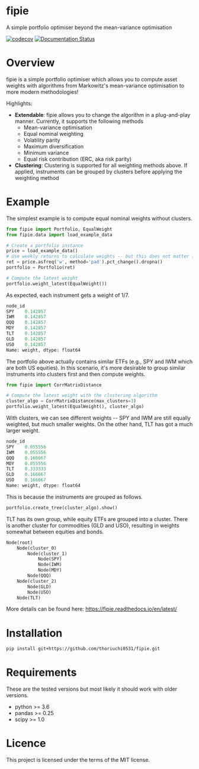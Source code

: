# fipie 

A simple portfolio optimiser beyond the mean-variance optimisation

[![codecov](https://codecov.io/gh/thoriuchi0531/fipie/branch/main/graph/badge.svg?token=U6UFHUM29L)](https://codecov.io/gh/thoriuchi0531/fipie)
[![Documentation Status](https://readthedocs.org/projects/fipie/badge/?version=latest)](https://fipie.readthedocs.io/en/latest/?badge=latest)


# Overview

fipie is a simple portfolio optimiser which allows you to compute asset weights with algorithms from Markowitz's
mean-variance optimisation to more modern methodologies!

Highlights:

- **Extendable**: fipie allows you to change the algorithm in a plug-and-play manner. Currently, it supports the
  following methods
    - Mean-variance optimisation
    - Equal nominal weighting
    - Volatility parity
    - Maximum diversification
    - Minimum variance
    - Equal risk contribution (ERC, aka risk parity)
- **Clustering**: Clustering is supported for all weighting methods above. If applied, instruments can be grouped by
  clusters before applying the weighting method

# Example

The simplest example is to compute equal nominal weights without clusters.

```python
from fipie import Portfolio, EqualWeight
from fipie.data import load_example_data

# Create a portfolio instance
price = load_example_data()
# Use weekly returns to calculate weights -- but this does not matter for equal weighting.
ret = price.asfreq('w', method='pad').pct_change().dropna()
portfolio = Portfolio(ret)

# Compute the latest weight
portfolio.weight_latest(EqualWeight())
```
As expected, each instrument gets a weight of 1/7.
```python
node_id
SPY    0.142857
IWM    0.142857
QQQ    0.142857
MDY    0.142857
TLT    0.142857
GLD    0.142857
USO    0.142857
Name: weight, dtype: float64
```

The portfolio above actually contains similar ETFs (e.g., SPY and IWM which are both US equities). 
In this scenario, it's more desirable to group similar instruments into clusters first and then compute weights.

```python
from fipie import CorrMatrixDistance

# Compute the latest weight with the clustering algorithm
cluster_algo = CorrMatrixDistance(max_clusters=3)
portfolio.weight_latest(EqualWeight(), cluster_algo)
```

With clusters, we can see different weights -- SPY and IWM are still equally weighted, but much smaller weights. 
On the other hand, TLT has got a much larger weight.

```python
node_id
SPY    0.055556
IWM    0.055556
QQQ    0.166667
MDY    0.055556
TLT    0.333333
GLD    0.166667
USO    0.166667
Name: weight, dtype: float64
```

This is because the instruments are grouped as follows.

```python
portfolio.create_tree(cluster_algo).show()
```
TLT has its own group, while equity ETFs are grouped into a cluster. 
There is another cluster for commodities (GLD and USO), resulting in weights somewhat between equities and bonds.
```python
Node(root)
    Node(cluster_0)
        Node(cluster_1)
            Node(SPY)
            Node(IWM)
            Node(MDY)
        Node(QQQ)
    Node(cluster_2)
        Node(GLD)
        Node(USO)
    Node(TLT)
```

More details can be found here: https://fipie.readthedocs.io/en/latest/

# Installation

```bash
pip install git+https://github.com/thoriuchi0531/fipie.git
```

# Requirements

These are the tested versions but most likely it should work with older versions.

- python >= 3.6
- pandas >= 0.25
- scipy >= 1.0

# Licence

This project is licensed under the terms of the MIT license.

